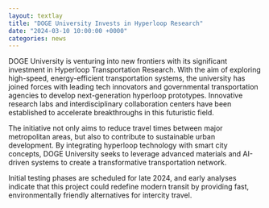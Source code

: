 ```yaml
---
layout: textlay
title: "DOGE University Invests in Hyperloop Research"
date: "2024-03-10 10:00:00 +0000"
categories: news
---
```


DOGE University is venturing into new frontiers with its significant investment in Hyperloop Transportation Research. With the aim of exploring high-speed, energy-efficient transportation systems, the university has joined forces with leading tech innovators and governmental transportation agencies to develop next-generation hyperloop prototypes. Innovative research labs and interdisciplinary collaboration centers have been established to accelerate breakthroughs in this futuristic field.

The initiative not only aims to reduce travel times between major metropolitan areas, but also to contribute to sustainable urban development. By integrating hyperloop technology with smart city concepts, DOGE University seeks to leverage advanced materials and AI-driven systems to create a transformative transportation network.

Initial testing phases are scheduled for late 2024, and early analyses indicate that this project could redefine modern transit by providing fast, environmentally friendly alternatives for intercity travel. 